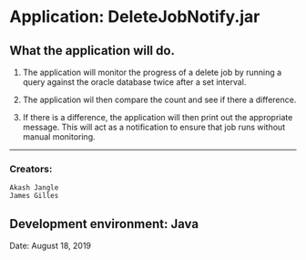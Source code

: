# Application: DeleteJobNotify.jar


## What the application will do.


1) The application will monitor the progress of a delete job by running a query against the oracle database twice after a set interval.
	
2) The application wil then compare the count and see if there a difference.

3) If there is a difference, the application will then print out the appropriate message. This will act as a notification to ensure that job runs without manual monitoring.

-------------------------------------------------------------------------------------------------------------

### Creators:
	Akash Jangle
	James Gilles

Development environment: Java
---
Date: August 18, 2019
